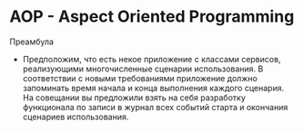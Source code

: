 # AOP - Aspect Oriented Programming
Преамбула
- Предположим, что есть некое приложение с классами сервисов, реализующими многочисленные сценарии использования. В соответствии с новыми требованиями приложение должно запоминать время начала и конца выполнения каждого сценария. На совещании вы предложили взять на себя разработку функционала по записи в журнал всех событий старта и окончания сценариев использования.